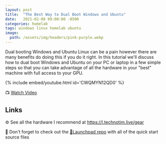 ```yaml
---
layout: post
title:  "The Best Way to Dual Boot Windows and Ubuntu"
date:   2021-02-08 09:00:00 -0500
categories: homelab
tags: windows linux homelab ubuntu
image:
  path: /assets/img/headers/pink-purple.webp
---
```


Dual booting Windows and Ubuntu Linux can be a pain however there are many benefits do doing this if you do it right.  In this tutorial we'll discuss how to dual boot Windows and Ubuntu on your PC or laptop in a few simple steps so that you can take advantage of all the hardware in your "best" machine with full access to your GPU.

{% include embed/youtube.html id='CWQMYN12QD0' %}

📺 [Watch Video](https://www.youtube.com/watch?v=CWQMYN12QD0)

## Links

⚙️ See all the hardware I recommend at <https://l.technotim.live/gear>

🚀 Don't forget to check out the [🚀Launchpad repo](https://l.technotim.live/quick-start) with all of the quick start source files
